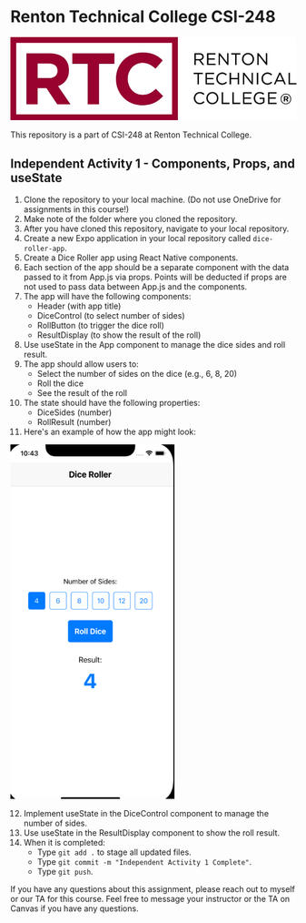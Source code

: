 # Renton Technical College CSI-248

![RTC Logo](Images/logo.jpg)

This repository is a part of CSI-248 at Renton Technical College.

## Independent Activity 1 - Components, Props, and useState

1. Clone the repository to your local machine. (Do not use OneDrive for assignments in this course!)
2. Make note of the folder where you cloned the repository.
3. After you have cloned this repository, navigate to your local repository.
4. Create a new Expo application in your local repository called `dice-roller-app`.
5. Create a Dice Roller app using React Native components.
6. Each section of the app should be a separate component with the data passed to it from App.js via props. Points will be deducted if props are not used to pass data between App.js and the components.
7. The app will have the following components:
   - Header (with app title)
   - DiceControl (to select number of sides)
   - RollButton (to trigger the dice roll)
   - ResultDisplay (to show the result of the roll)
8. Use useState in the App component to manage the dice sides and roll result.
9. The app should allow users to:
   - Select the number of sides on the dice (e.g., 6, 8, 20)
   - Roll the dice
   - See the result of the roll
10. The state should have the following properties:
    - DiceSides (number)
    - RollResult (number)
11. Here's an example of how the app might look:

![RTC Logo](Images/Example.png)


12. Implement useState in the DiceControl component to manage the number of sides.
13. Use useState in the ResultDisplay component to show the roll result.
14. When it is completed:
    - Type `git add .` to stage all updated files.
    - Type `git commit -m "Independent Activity 1 Complete"`.
    - Type `git push`.

If you have any questions about this assignment, please reach out to myself or our TA for this course.
Feel free to message your instructor or the TA on Canvas if you have any questions.

